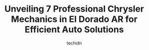 ---
layout: ampstory
image: https://images.unsplash.com/photo-1604755940508-42d673803330?ixlib=rb-4.0.3&ixid=MnwxMjA3fDB8MHxwaG90by1wYWdlfHx8fGVufDB8fHx8&auto=format&fit=crop&w=640&h=853&q=80
author: techidn
featured: false
description: If youre in need of trustworthy and skilled Chrysler Mechanic in El Dorado AR, USA, youll be pleased to discover the 7 best Chrysler Mechanic in town. Their expertise and commitment to cus
title: Unveiling 7 Professional Chrysler Mechanics in El Dorado AR for Efficient Auto Solutions
cover:
   title: Unveiling 7 Professional Chrysler Mechanics in El Dorado AR for Efficient Auto Solutions
   subtitle: Rickpate
   background: https://images.unsplash.com/photo-1604755940508-42d673803330?ixlib=rb-4.0.3&ixid=MnwxMjA3fDB8MHxwaG90by1wYWdlfHx8fGVufDB8fHx8&auto=format&fit=crop&w=640&h=853&q=80

pages: 
 - layout: thirds
   top: <h1>#1 Walmart Auto Care Centers</h1>
   bottom: "<p>The workers are really nice but I have some criticism of this of walmarts services.- tires of the same size can be found cheaper on their website (they dont usually stoc</p>"
   background: https://www.knot35.com/toplist/wp-content/uploads/2023/06/best-chrysler-mechanic-1-in-el-dorado-ar-1685834072.jpeg
   backgroundblur: true
 - layout: thirds
   top: <h1>#2 S & R Automotive</h1>
   bottom: "<p>930 N College Ave, El Dorado, AR 71730, United States</p>"
   background: https://www.knot35.com/toplist/wp-content/uploads/2023/06/best-chrysler-mechanic-2-in-el-dorado-ar-1685834073.png
   cta:
      link: https://www.knot35.com/toplist/unveiling-7-professional-chrysler-mechanics-in-el-dorado-ar-for-efficient-auto-solutions/
      text: Unveiling 7 Professional Chrysler Mechanics in El Dorado AR for Efficient Auto Solutions
 - layout: thirds
   top: <h1>#3 Bensons Auto LLC</h1>
   bottom: "<p>307 W Grove St, El Dorado, AR 71730, United States</p>"
   background: https://www.knot35.com/toplist/wp-content/uploads/2023/06/best-chrysler-mechanic-3-in-el-dorado-ar-1685834074.png
   cta:
      link: https://www.knot35.com/toplist/unveiling-7-professional-chrysler-mechanics-in-el-dorado-ar-for-efficient-auto-solutions/
      text: Unveiling 7 Professional Chrysler Mechanics in El Dorado AR for Efficient Auto Solutions
 - layout: thirds
   top: <h1>#4 James Simpson Garage</h1>
   bottom: "<p>1220 N Murphy Ave, El Dorado, AR 71730, United States</p>"
   background: https://images.unsplash.com/photo-1591393223703-56fe1347ac62?ixlib=rb-4.0.3&ixid=MnwxMjA3fDB8MHxwaG90by1wYWdlfHx8fGVufDB8fHx8&auto=format&fit=crop&w=640&h=853&q=80
   cta:
      link: https://www.knot35.com/toplist/unveiling-7-professional-chrysler-mechanics-in-el-dorado-ar-for-efficient-auto-solutions/
      text: Unveiling 7 Professional Chrysler Mechanics in El Dorado AR for Efficient Auto Solutions
 - layout: thirds
   top: <h1>#5 Automotive Service Repair</h1>
   bottom: "<p>177 Industrial Rd, El Dorado, AR 71730, United States</p>"
   background: https://images.unsplash.com/photo-1533998839656-76f5e4b2bccb?ixlib=rb-4.0.3&ixid=MnwxMjA3fDB8MHxwaG90by1wYWdlfHx8fGVufDB8fHx8&auto=format&fit=crop&w=640&h=853&q=80
   cta:
      link: https://www.knot35.com/toplist/unveiling-7-professional-chrysler-mechanics-in-el-dorado-ar-for-efficient-auto-solutions/
      text: Unveiling 7 Professional Chrysler Mechanics in El Dorado AR for Efficient Auto Solutions
 - layout: thirds
   top: <h1>#6 Kelleys Automotive & Wrecker</h1>
   bottom: "<p>819 W Hillsboro St, El Dorado, AR 71730, United States</p>"
   background: https://images.unsplash.com/photo-1557672172-298e090bd0f1?ixlib=rb-4.0.3&ixid=MnwxMjA3fDB8MHxwaG90by1wYWdlfHx8fGVufDB8fHx8&auto=format&fit=crop&w=640&h=853&q=80
   cta:
      link: https://www.knot35.com/toplist/unveiling-7-professional-chrysler-mechanics-in-el-dorado-ar-for-efficient-auto-solutions/
      text: Unveiling 7 Professional Chrysler Mechanics in El Dorado AR for Efficient Auto Solutions
 - layout: thirds
   top: <h1>#7 Butlers Automotive In & Out</h1>
   bottom: "<p>516 Petroleum St, El Dorado, AR 71730, United States</p>"
   background: https://images.unsplash.com/photo-1515405295579-ba7b45403062?ixlib=rb-4.0.3&ixid=MnwxMjA3fDB8MHxwaG90by1wYWdlfHx8fGVufDB8fHx8&auto=format&fit=crop&w=640&h=853&q=80
   cta:
      link: https://www.knot35.com/toplist/unveiling-7-professional-chrysler-mechanics-in-el-dorado-ar-for-efficient-auto-solutions/
      text: Unveiling 7 Professional Chrysler Mechanics in El Dorado AR for Efficient Auto Solutions
 - layout: thirds
   middle: Continue reading...
   background: https://images.unsplash.com/photo-1618556658017-fd9c732d1360?ixlib=rb-4.0.3&ixid=MnwxMjA3fDB8MHxwaG90by1wYWdlfHx8fGVufDB8fHx8&auto=format&fit=crop&w=640&h=853&q=80
   cta:
      link: https://www.knot35.com/toplist/unveiling-7-professional-chrysler-mechanics-in-el-dorado-ar-for-efficient-auto-solutions/
      text: Unveiling 7 Professional Chrysler Mechanics in El Dorado AR for Efficient Auto Solutions
      
---